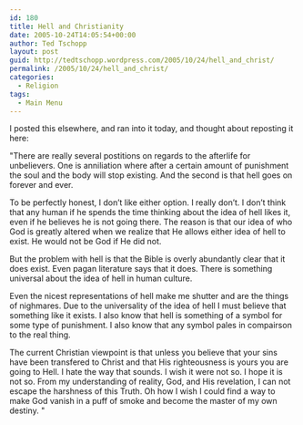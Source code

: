 ```yaml
---
id: 180
title: Hell and Christianity
date: 2005-10-24T14:05:54+00:00
author: Ted Tschopp
layout: post
guid: http://tedtschopp.wordpress.com/2005/10/24/hell_and_christ/
permalink: /2005/10/24/hell_and_christ/
categories:
  - Religion
tags:
  - Main Menu
---
```

I posted this elsewhere, and ran into it today, and thought about reposting it here:

"There are really several postitions on regards to the afterlife for unbelievers. One is anniliation where after a certain amount of punishment the soul and the body will stop existing. And the second is that hell goes on forever and ever.

To be perfectly honest, I don&#8217;t like either option. I really don&#8217;t. I don&#8217;t think that any human if he spends the time thinking about the idea of hell likes it, even if he believes he is not going there. The reason is that our idea of who God is greatly altered when we realize that He allows either idea of hell to exist. He would not be God if He did not.

But the problem with hell is that the Bible is overly abundantly clear that it does exist. Even pagan literature says that it does. There is something universal about the idea of hell in human culture.

Even the nicest representations of hell make me shutter and are the things of nighmares. Due to the universality of the idea of hell I must believe that something like it exists. I also know that hell is something of a symbol for some type of punishment. I also know that any symbol pales in compairson to the real thing.

The current Christian viewpoint is that unless you believe that your sins have been transfered to Christ and that His righteousness is yours you are going to Hell. I hate the way that sounds. I wish it were not so. I hope it is not so. From my understanding of reality, God, and His revelation, I can not escape the harshness of this Truth. Oh how I wish I could find a way to make God vanish in a puff of smoke and become the master of my own destiny. "